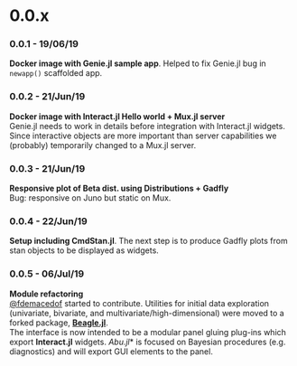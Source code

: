 # 0.0.x  
### 0.0.1 - 19/06/19  
**Docker image with Genie.jl sample app**. Helped to fix Genie.jl bug in `newapp()` scaffolded app.  

### 0.0.2 - 21/Jun/19
**Docker image with Interact.jl Hello world + Mux.jl server**  
Genie.jl needs to work in details before integration with Interact.jl widgets. Since interactive objects are more important than server capabilities we (probably) temporarily changed to a Mux.jl server.  

### 0.0.3 - 21/Jun/19
**Responsive plot of Beta dist. using Distributions + Gadfly**  
Bug: responsive on Juno but static on Mux. 

### 0.0.4 - 22/Jun/19  
**Setup including CmdStan.jl**. 
The next step is to produce Gadfly plots from stan objects to be displayed as widgets.  

### 0.0.5 - 06/Jul/19
**Module refactoring**  
[@fdemacedof](https://github.com/fdemacedof) started to contribute. Utilities for initial data exploration (univariate, bivariate, and multivariate/high-dimensional) were moved to a forked package, [**Beagle.jl**](https://github.com/fdemacedof/Beagle.jl).  
The interface is now intended to be a modular panel gluing plug-ins which export **Interact.jl** widgets. *Abu.jl** is focused on Bayesian procedures (e.g. diagnostics) and will export GUI elements to the panel.  





